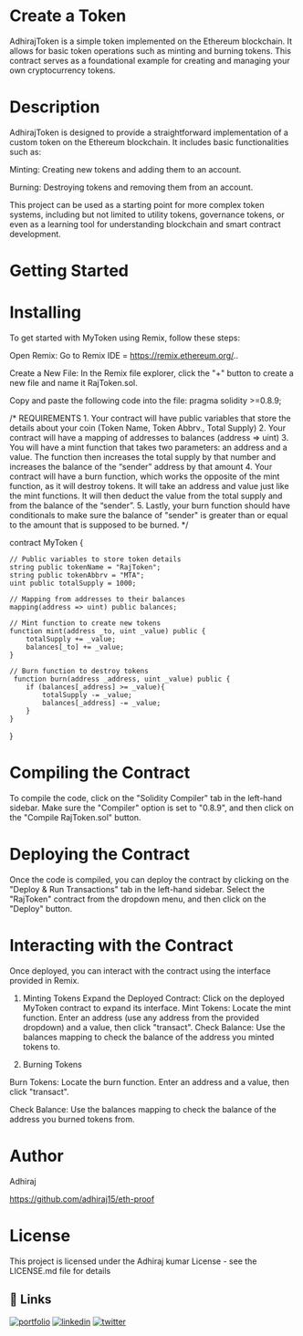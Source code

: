 
# Create a Token

AdhirajToken is a simple token implemented on the Ethereum blockchain. It allows for basic token operations such as minting and burning tokens. This contract serves as a foundational example for creating and managing your own cryptocurrency tokens.

# Description

AdhirajToken is designed to provide a straightforward implementation of a custom token on the Ethereum blockchain. It includes basic functionalities such as:

Minting: Creating new tokens and adding them to an account.

Burning: Destroying tokens and removing them from an account.

This project can be used as a starting point for more complex token systems, including but not limited to utility tokens, governance tokens, or even as a learning tool for understanding blockchain and smart contract development.

# Getting Started

# Installing

To get started with MyToken using Remix, follow these steps:

Open Remix: Go to Remix IDE = https://remix.ethereum.org/..

Create a New File: In the Remix file explorer, click the "+" button to create a new file and name it RajToken.sol.

Copy and paste the following code into the file:
pragma solidity >=0.8.9;

/*
       REQUIREMENTS
    1. Your contract will have public variables that store the details about your coin (Token Name, Token Abbrv., Total Supply)
    2. Your contract will have a mapping of addresses to balances (address => uint)
    3. You will have a mint function that takes two parameters: an address and a value. 
       The function then increases the total supply by that number and increases the balance 
       of the “sender” address by that amount
    4. Your contract will have a burn function, which works the opposite of the mint function, as it will destroy tokens. 
       It will take an address and value just like the mint functions. It will then deduct the value from the total supply 
       and from the balance of the “sender”.
    5. Lastly, your burn function should have conditionals to make sure the balance of "sender" is greater than or equal 
       to the amount that is supposed to be burned.
*/

contract MyToken {

    // Public variables to store token details
    string public tokenName = "RajToken";
    string public tokenAbbrv = "MTA";
    uint public totalSupply = 1000;

    // Mapping from addresses to their balances
    mapping(address => uint) public balances;

    // Mint function to create new tokens
    function mint(address _to, uint _value) public {
        totalSupply += _value;
        balances[_to] += _value;
    }

    // Burn function to destroy tokens
     function burn(address _address, uint _value) public {
        if (balances[_address] >= _value){
            totalSupply -= _value;
            balances[_address] -= _value;
        }
    }

}

# Compiling the Contract

To compile the code, click on the "Solidity Compiler" tab in the left-hand sidebar. Make sure the "Compiler" option is set to "0.8.9", and then click on the "Compile RajToken.sol" button.

# Deploying the Contract

Once the code is compiled, you can deploy the contract by clicking on the "Deploy & Run Transactions" tab in the left-hand sidebar. Select the "RajToken" contract from the dropdown menu, and then click on the "Deploy" button.

# Interacting with the Contract

Once deployed, you can interact with the contract using the interface provided in Remix.

1. Minting Tokens
Expand the Deployed Contract: Click on the deployed MyToken contract to expand its interface.
Mint Tokens: Locate the mint function. Enter an address (use any address from the provided dropdown) and a value, then click "transact".
Check Balance: Use the balances mapping to check the balance of the address you minted tokens to.

2. Burning Tokens

Burn Tokens: Locate the burn function. Enter an address and a value, then click "transact".

Check Balance: Use the balances mapping to check the balance of the address you burned tokens from.

# Author
Adhiraj

https://github.com/adhiraj15/eth-proof

# License

This project is licensed under the Adhiraj kumar License - see the LICENSE.md file for details
## 🔗 Links
[![portfolio](https://img.shields.io/badge/my_portfolio-000?style=for-the-badge&logo=ko-fi&logoColor=white)](https://katherineoelsner.com/)
[![linkedin](https://img.shields.io/badge/linkedin-0A66C2?style=for-the-badge&logo=linkedin&logoColor=white)](https://www.linkedin.com/)
[![twitter](https://img.shields.io/badge/twitter-1DA1F2?style=for-the-badge&logo=twitter&logoColor=white)](https://twitter.com/)

